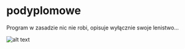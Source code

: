 # podyplomowe
Program w zasadzie nic nie robi, opisuje wyłącznie swoje lenistwo...

![alt text](https://lowlyminds.com/wp-content/uploads/2016/08/MD_Minimalistic.jpg)